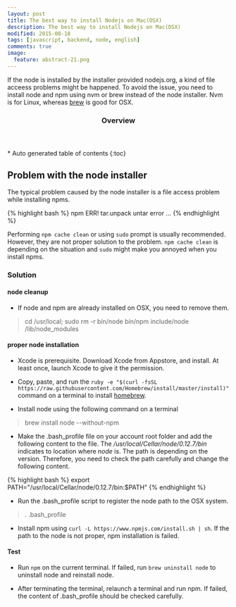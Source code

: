 ```yaml
---
layout: post
title: The best way to install Nodejs on Mac(OSX)
description: The best way to install Nodejs on Mac(OSX)
modified: 2015-08-18
tags: [javascript, backend, node, english]
comments: true
image:
  feature: abstract-21.png
---
```


If the node is installed by the installer provided nodejs.org, a kind of file acceess problems might be happened. To avoid the issue, you need to install node and npm using nvm or brew instead of the node installer. Nvm is for Linux, whereas [brew](http://brew.sh/) is good for OSX.


<section id="table-of-contents" class="toc">
  <header>
    <h3>Overview</h3>
  </header>
<div id="drawer" markdown="1">
*  Auto generated table of contents
{:toc}
</div>
</section><!-- /#table-of-contents -->


## Problem with the node installer

The typical problem caused by the node installer is a file access problem while installing npms.

{% highlight bash %}
npm ERR! tar.unpack untar error ...
{% endhighlight %}

Performing `npm cache clean` or using `sudo` prompt is usually recommended. However, they are not proper solution to the problem. `npm cache clean` is depending on the situation and `sudo` might make you annoyed when you install npms. 

### Solution

#### node cleanup

- If node and npm are already installed on OSX, you need to remove them. 

> cd /usr/local; sudo rm -r bin/node bin/npm include/node /lib/node_modules

#### proper node installation 

- Xcode is prerequisite. Download Xcode from Appstore, and install. At least once, launch Xcode to give it the permission.

- Copy, paste, and run the `ruby -e "$(curl -fsSL https://raw.githubusercontent.com/Homebrew/install/master/install)"` command on a terminal to install [homebrew](http://brew.sh/). 

- Install node using the following command on a terminal 

> brew install node --without-npm

- Make the .bash_profile file on your account root folder and add the following content to the file.
The */usr/local/Cellar/node/0.12.7/bin* indicates to location where *node* is. The path is depending on the version. Therefore, you need to check the path carefully and change the following content.

{% highlight bash %}
export PATH="/usr/local/Cellar/node/0.12.7/bin:$PATH"
{% endhighlight %}

- Run the .bash_profile script to register the node path to the OSX system.

>. .bash_profile 

- Install npm using `curl -L https://www.npmjs.com/install.sh | sh`. If the path to the node is not proper, npm installation is failed.

#### Test

- Run `npm` on the current terminal. If failed, run `brew uninstall node` to uninstall node and reinstall node.

- After terminating the terminal, relaunch a terminal and run npm. If failed, the content of .bash_profile should be checked carefully. 
